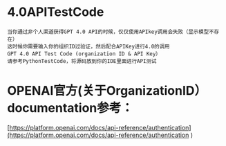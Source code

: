 # 4.0APITestCode
    当你通过非个人渠道获得GPT 4.0 API的时候，仅仅使用APIkey调用会失败（显示模型不存在）
    这时候你需要输入你的组织ID过验证，然后配合APIKey进行4.0的调用
    GPT 4.0 API Test Code (organization ID & API Key）
    请参考PythonTestCode，将源码放到你的IDE里面进行API测试
# OPENAI官方(关于OrganizationID）documentation参考：
   [https://platform.openai.com/docs/api-reference/authentication](https://platform.openai.com/docs/api-reference/authentication
)

   
